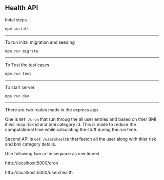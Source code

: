 ## Health API

Inital steps.

```
npm install
```
---

To run inital migration and seeding
```
npm run migrate
```
---

To Test the test cases 

```
npm run test
```
---

To start server
```
npm run dev  
```
---

There are two routes made in the express app

One is `GET /cron` that run throug the all user entries and based on thier BMI it will map risk id and bmi category id.
This is made to reduce the computational time while calculating the stuff during the run time.

Second API is `Get /usershealth` that featch all the user along with thier risk and bmi category details.


Use following two url in sequnce as mentioned.

http://localhost:5000/cron

http://localhost:5000/usershealth

